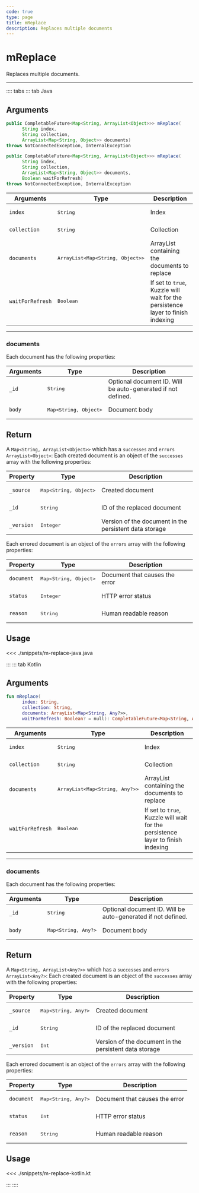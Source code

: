 ```yaml
---
code: true
type: page
title: mReplace
description: Replaces multiple documents
---
```


# mReplace

Replaces multiple documents.

---

:::: tabs
::: tab Java

## Arguments

```java
public CompletableFuture<Map<String, ArrayList<Object>>> mReplace(
      String index,
      String collection,
      ArrayList<Map<String, Object>> documents)
throws NotConnectedException, InternalException

public CompletableFuture<Map<String, ArrayList<Object>>> mReplace(
      String index,
      String collection,
      ArrayList<Map<String, Object>> documents,
      Boolean waitForRefresh)
throws NotConnectedException, InternalException
```

| Arguments          | Type                                                    | Description                       |
| ------------------ | ------------------------------------------------------- | --------------------------------- |
| `index`            | <pre>String</pre>                                       | Index                             |
| `collection`       | <pre>String</pre>                                       | Collection                        |
| `documents`        | <pre>ArrayList<Map<String, Object>></pre> | ArrayList containing the documents to replace |
| `waitForRefresh`   | <pre>Boolean</pre>                                      | If set to `true`, Kuzzle will wait for the persistence layer to finish indexing |

---

### documents

Each document has the following properties:

| Arguments          | Type                                         | Description                       |
| ------------------ | -------------------------------------------- | --------------------------------- |
| `_id`              | <pre>String</pre>                            | Optional document ID. Will be auto-generated if not defined.             |
| `body`             | <pre>Map<String, Object></pre> | Document body |

## Return

A `Map<String, ArrayList<Object>>` which has a `successes` and `errors` `ArrayList<Object>`:
Each created document is an object of the `successes` array with the following properties:

| Property     | Type                                         | Description                      |
|------------- |--------------------------------------------- |--------------------------------- |
| `_source`    | <pre>Map<String, Object></pre> | Created document                 |
| `_id`        | <pre>String</pre>                            | ID of the replaced document      |
| `_version`   | <pre>Integer</pre>                           | Version of the document in the persistent data storage |

Each errored document is an object of the `errors` array with the following properties:

| Property     | Type                                         | Description                      |
|------------- |--------------------------------------------- |--------------------------------- |
| `document`   | <pre>Map<String, Object></pre> | Document that causes the error   |
| `status`     | <pre>Integer</pre>                           | HTTP error status                |
| `reason`     | <pre>String</pre>                            | Human readable reason |

## Usage

<<< ./snippets/m-replace-java.java

:::
::: tab Kotlin

## Arguments

```kotlin
fun mReplace(
      index: String,
      collection: String,
      documents: ArrayList<Map<String, Any?>>,
      waitForRefresh: Boolean? = null): CompletableFuture<Map<String, ArrayList<Any>?>>
```

| Arguments          | Type                                                    | Description                       |
| ------------------ | ------------------------------------------------------- | --------------------------------- |
| `index`            | <pre>String</pre>                                       | Index                             |
| `collection`       | <pre>String</pre>                                       | Collection                        |
| `documents`        | <pre>ArrayList<Map<String, Any?>></pre> | ArrayList containing the documents to replace |
| `waitForRefresh`   | <pre>Boolean</pre>                                      | If set to `true`, Kuzzle will wait for the persistence layer to finish indexing |

---

### documents

Each document has the following properties:

| Arguments          | Type                                         | Description                       |
| ------------------ | -------------------------------------------- | --------------------------------- |
| `_id`              | <pre>String</pre>                            | Optional document ID. Will be auto-generated if not defined.             |
| `body`             | <pre>Map<String, Any?></pre> | Document body |

## Return

A `Map<String, ArrayList<Any?>>` which has a `successes` and `errors` `ArrayList<Any?>`:
Each created document is an object of the `successes` array with the following properties:

| Property     | Type                                         | Description                      |
|------------- |--------------------------------------------- |--------------------------------- |
| `_source`    | <pre>Map<String, Any?></pre> | Created document                 |
| `_id`        | <pre>String</pre>                            | ID of the replaced document      |
| `_version`   | <pre>Int</pre>                           | Version of the document in the persistent data storage |

Each errored document is an object of the `errors` array with the following properties:

| Property     | Type                                         | Description                      |
|------------- |--------------------------------------------- |--------------------------------- |
| `document`   | <pre>Map<String, Any?></pre> | Document that causes the error   |
| `status`     | <pre>Int</pre>                           | HTTP error status                |
| `reason`     | <pre>String</pre>                            | Human readable reason |

## Usage

<<< ./snippets/m-replace-kotlin.kt

:::
::::
